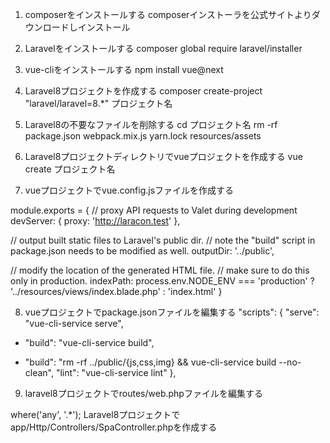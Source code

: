  1. composerをインストールする
 composerインストーラを公式サイトよりダウンロードしインストール

 2. Laravelをインストールする
 composer global require laravel/installer

 3. vue-cliをインストールする
 npm install vue@next
 
 4. Laravel8プロジェクトを作成する
 composer create-project "laravel/laravel=8.*" プロジェクト名

 5. Laravel8の不要なファイルを削除する
 cd プロジェクト名
 rm -rf package.json webpack.mix.js yarn.lock resources/assets

 6. Laravel8プロジェクトディレクトリでvueプロジェクトを作成する
 vue create プロジェクト名

 7. vueプロジェクトでvue.config.jsファイルを作成する

 module.exports = {
  // proxy API requests to Valet during development
  devServer: {
    proxy: 'http://laracon.test'
  },

  // output built static files to Laravel's public dir.
  // note the "build" script in package.json needs to be modified as well.
  outputDir: '../public',

  // modify the location of the generated HTML file.
  // make sure to do this only in production.
  indexPath: process.env.NODE_ENV === 'production'
    ? '../resources/views/index.blade.php'
    : 'index.html'
}

8. vueプロジェクトでpackage.jsonファイルを編集する
"scripts": {
  "serve": "vue-cli-service serve",
- "build": "vue-cli-service build",
+ "build": "rm -rf ../public/{js,css,img} && vue-cli-service build --no-clean",
  "lint": "vue-cli-service lint"
},

9. laravel8プロジェクトでroutes/web.phpファイルを編集する
<?php
// エラーが出る場合は "SpaController"　→　"app/Http/Controllers/SpaController" にする
Route::get('/{any}', 'SpaController@index')->where('any', '.*');

Laravel8プロジェクトでapp/Http/Controllers/SpaController.phpを作成する

<?php

namespace App\Http\Controllers;

use Illuminate\Http\Request;

class SpaController extends Controller
{
    public function index()
    {
        return view('index');
    }




  
